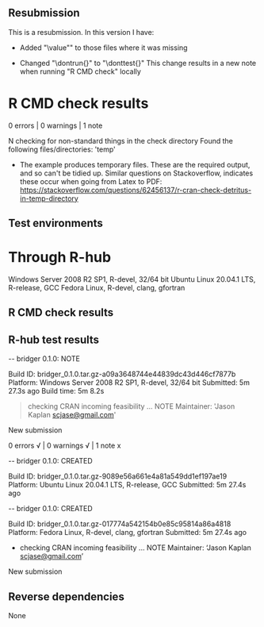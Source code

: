 ## Resubmission
This is a resubmission. In this version I have:

* Added "\value"" to those files where it was missing

* Changed "\dontrun{}" to "\donttest{}"
  This change results in a new note when running "R CMD check" locally

# R CMD check results
0 errors | 0 warnings | 1 note

N  checking for non-standard things in the check directory
   Found the following files/directories:
     'temp'

* The example produces temporary files.  These are the required output, and so can't be tidied up.
  Similar questions on Stackoverflow, indicates these occur when going from Latex to PDF:
  https://stackoverflow.com/questions/62456137/r-cran-check-detritus-in-temp-directory


## Test environments
# Through R-hub
Windows Server 2008 R2 SP1, R-devel, 32/64 bit
Ubuntu Linux 20.04.1 LTS, R-release, GCC
Fedora Linux, R-devel, clang, gfortran

## R CMD check results

## R-hub test results
-- bridger 0.1.0: NOTE

  Build ID:   bridger_0.1.0.tar.gz-a09a3648744e44839dc43d446cf7877b
  Platform:   Windows Server 2008 R2 SP1, R-devel, 32/64 bit
  Submitted:  5m 27.3s ago
  Build time: 5m 8.2s

> checking CRAN incoming feasibility ... NOTE
  Maintainer: 'Jason Kaplan <scjase@gmail.com>'
  
  New submission

0 errors √ | 0 warnings √ | 1 note x

-- bridger 0.1.0: CREATED

  Build ID:   bridger_0.1.0.tar.gz-9089e56a661e4a81a549dd1ef197ae19
  Platform:   Ubuntu Linux 20.04.1 LTS, R-release, GCC
  Submitted:  5m 27.4s ago


-- bridger 0.1.0: CREATED

  Build ID:   bridger_0.1.0.tar.gz-017774a542154b0e85c95814a86a4818
  Platform:   Fedora Linux, R-devel, clang, gfortran
  Submitted:  5m 27.4s ago

* checking CRAN incoming feasibility ... NOTE
Maintainer: ‘Jason Kaplan <scjase@gmail.com>’

New submission

## Reverse dependencies
None
